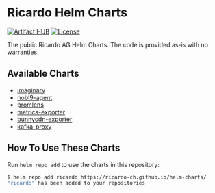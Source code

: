 # Ricardo Helm Charts

[![Artifact HUB](https://img.shields.io/endpoint?url=https://artifacthub.io/badge/repository/ricardo)](https://artifacthub.io/packages/search?repo=ricardo)
[![License](https://img.shields.io/github/license/ricardo-ch/helm-charts)](https://github.com/ricardo-ch/helm-charts/blob/main/LICENSE)

The public Ricardo AG Helm Charts. The code is provided as-is with no warranties.

## Available Charts

* [imaginary](https://github.com/ricardo-ch/helm-charts/tree/main/charts/imaginary)
* [nobl9-agent](https://github.com/ricardo-ch/helm-charts/tree/main/charts/nobl9-agent)
* [promlens](https://github.com/ricardo-ch/helm-charts/tree/main/charts/promlens)
* [metrics-exporter](https://github.com/ricardo-ch/helm-charts/tree/main/charts/metrics-exporter)
* [bunnycdn-exporter](https://github.com/ricardo-ch/helm-charts/tree/main/charts/bunnycdn-exporter)
* [kafka-proxy](https://github.com/ricardo-ch/helm-charts/tree/main/charts/kafka-proxy)

## How To Use These Charts

Run `helm repo add` to use the charts in this repository:

```bash
$ helm repo add ricardo https://ricardo-ch.github.io/helm-charts/
"ricardo" has been added to your repositories
```
